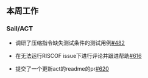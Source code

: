 ## 本周工作

### Sail/ACT

- 调研了压缩指令缺失测试条件的测试用例[#482](https://github.com/riscv-non-isa/riscv-arch-test/issues/482)

- 在无法运行RISCOF issue下进行评论并跟进帮助[#616](https://github.com/riscv-non-isa/riscv-arch-test/issues/616)

- 提交了一个更新act的readme的pr[#620](https://github.com/riscv-non-isa/riscv-arch-test/pull/620)

